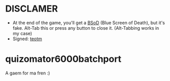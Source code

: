 # DISCLAMER
- At the end of the game, you'll get a [BSoD](https://en.wikipedia.org/wiki/Blue_screen_of_death) (Blue Screen of Death), but it's fake. Alt-Tab this or press any button to close it. (Alt-Tabbing works in my case)
- Signed: [teotm](https://github.com/teotm)
# quizomator6000batchport
A gaem for ma fren :)
